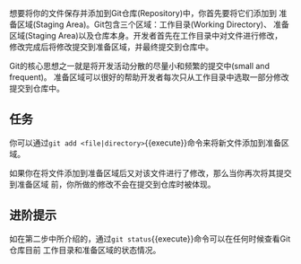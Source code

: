想要将你的文件保存并添加到Git仓库(Repository)中，你首先要将它们添加到
准备区域(Staging Area)。Git包含三个区域：工作目录(Working Directory)、
准备区域(Staging Area)以及仓库本身。开发者首先在工作目录中对文件进行修改，
修改完成后将修改提交到准备区域，并最终提交到仓库中。

Git的核心思想之一就是将开发活动分散的尽量小和频繁的提交中(small and frequent)。
准备区域可以很好的帮助开发者每次只从工作目录中选取一部分修改提交到仓库中。

## 任务

你可以通过`git add <file|directory>`{{execute}}命令来将新文件添加到准备区域。

如果你在将文件添加到准备区域后又对该文件进行了修改，那么当你再次将其提交到准备区域
前，你所做的修改不会在提交到仓库时被体现。

## 进阶提示
如在第二步中所介绍的，通过`git status`{{execute}}命令可以在任何时候查看Git仓库目前
工作目录和准备区域的状态情况。